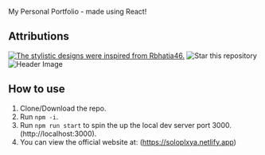 
My Personal Portfolio - made using React!


## Attributions
[![The stylistic designs were inspired from Rbhatia46.](http://hits.dwyl.io/rbhatia46/React-Portfolio.svg)](http://hits.dwyl.io/rbhatia46/React-Portfolio)
![Star this repository](https://img.shields.io/github/stars/rbhatia46/React-Portfolio?style=social)
![Header Image](https://www.freepik.com/free-vector/sunset-sunrise-ocean-nature-landscape_6362773.htm#query=sunset%20background&position=1&from_view=keyword")

## How to use
1. Clone/Download the repo.
2. Run  ``` npm -i ```.
3. Run ```npm run start``` to spin the up the local dev server port 3000.(http://localhost:3000).
4. You can view the official website at: (https://soloplxya.netlify.app)


